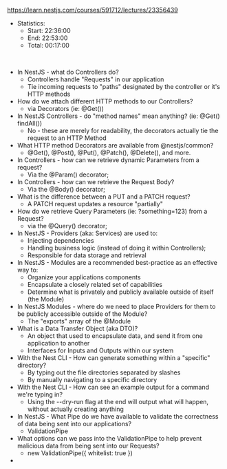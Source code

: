 https://learn.nestjs.com/courses/591712/lectures/23356439

- Statistics:
  - Start: 22:36:00
  - End: 22:53:00
  - Total: 00:17:00

</br>

- In NestJS - what do Controllers do?
  - Controllers handle "Requests" in our application
  - Tie incoming requests to "paths" designated by the controller or it's HTTP methods
- How do we attach different HTTP methods to our Controllers?
  - via Decorators (ie: @Get())
- In NestJS Controllers - do "method names" mean anything? (ie: @Get() findAll())
  - No - these are merely for readability, the decorators actually tie the request to an HTTP Method
- What HTTP method Decorators are available from @nestjs/common?
  - @Get(), @Post(), @Put(), @Patch(), @Delete(), and more.
- In Controllers - how can we retrieve dynamic Parameters from a request?
  - Via the @Param() decorator;
- In Controllers - how can we retrieve the Request Body?
  - Via the @Body() decorator;
- What is the difference between a PUT and a PATCH request?
  - A PATCH request updates a resource "partially"
- How do we retrieve Query Parameters (ie: ?something=123) from a Request?
  - via the @Query() decorator;
- In NestJS - Providers (aka: Services) are used to:
  - Injecting dependencies
  - Handling business logic (instead of doing it within Controllers);
  - Responsible for data storage and retrieval
- In NestJS - Modules are a recommended best-practice as an effective way to:
  - Organize your applications components
  - Encapsulate a closely related set of capabilities
  - Determine what is privately and publicly available outside of itself (the Module)
- In NestJS Modules - where do we need to place Providers for them to be publicly accessible outside of the Module?
  - The "exports" array of the @Module
- What is a Data Transfer Object (aka DTO)?
  - An object that used to encapsulate data, and send it from one application to another
  - Interfaces for Inputs and Outputs within our system
- With the Nest CLI - How can generate something within a "specific" directory?
  - By typing out the file directories separated by slashes
  - By manually navigating to a specific directory
- With the Nest CLI - How can see an example output for a command we're typing in?
  - Using the --dry-run flag at the end will output what will happen, without actually creating anything
- In NestJS - What Pipe do we have available to validate the correctness of data being sent into our applications?
  - ValidationPipe
- What options can we pass into the ValidationPipe to help prevent malicious data from being sent into our Requests?
  - new ValidationPipe({ whitelist: true })
-
